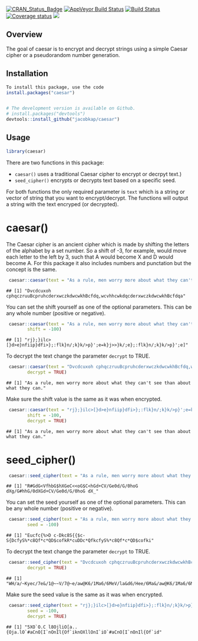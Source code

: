 
[![CRAN\_Status\_Badge](http://www.r-pkg.org/badges/version/caesar)](https://cran.r-project.org/package=caesar)
[![AppVeyor Build
Status](https://ci.appveyor.com/api/projects/status/github/jacobkap/caesar?branch=master&svg=true)](https://ci.appveyor.com/project/jacobkap/caesar)
[![Build
Status](https://travis-ci.org/jacobkap/caesar.svg?branch=master)](https://travis-ci.org/jacobkap/caesar)
[![Coverage
status](https://codecov.io/gh/jacobkap/caesar/branch/master/graph/badge.svg)](https://codecov.io/github/jacobkap/caesar?branch=master)
[![](http://cranlogs.r-pkg.org/badges/grand-total/caesar?color=blue)](https://cran.r-project.org/package=caesar)

## Overview

The goal of caesar is to encrypt and decrypt strings using a simple
Caesar cipher or a pseudorandom number generation.

## Installation

``` r
To install this package, use the code
install.packages("caesar")


# The development version is available on Github.
# install.packages("devtools")
devtools::install_github("jacobkap/caesar")
```

## Usage

``` r
library(caesar)
```

There are two functions in this package:

  - `caesar()` uses a traditional Caesar cipher to encrypt or decrpyt
    text.)  
  - `seed_cipher()` encrypts or decrypts text based on a specific seed.

For both functions the only required parameter is `text` which is a
string or vector of string that you want to encrypt/decrypt. The
functions will output a string with the text encryped (or decrypted).

# caesar()

The Caesar cipher is an ancient cipher which is made by shifting the
letters of the alphabet by a set number. So a shift of -3, for example,
would move each letter to the left by 3, such that A would become X and
D would become A. For this package it also includes numbers and
punctation but the concept is the
same.

``` r
 caesar::caesar(text = "As a rule, men worry more about what they can't see than about what they can.")
```

    ## [1] "Dvcdcuxoh cphqczruuBcpruhcderxwczkdwcwkhBcfdq,wcvhhcwkdqcderxwczkdwcwkhBcfdqa"

You can set the shift yourself as one of the optional parameters. This
can be any whole number (positive or
negative).

``` r
 caesar::caesar(text = "As a rule, men worry more about what they can't see than about what they can.", 
        shift = -100)
```

    ## [1] "rj};}ilc>[}d>e}nfiip}dfi>};:flk}n/;k}k/>p}';e=k}j>>}k/;e};:flk}n/;k}k/>p}';e]"

To decrypt the text change the parameter `decrypt` to
TRUE.

``` r
 caesar::caesar(text = "Dvcdcuxoh cphqczruuBcpruhcderxwczkdwcwkhBcfdq,wcvhhcwkdqcderxwczkdwcwkhBcfdqa",
        decrypt = TRUE)
```

    ## [1] "As a rule, men worry more about what they can't see than about what they can."

Make sure the shift value is the same as it was when
encrypted.

``` r
 caesar::caesar(text = "rj};}ilc>[}d>e}nfiip}dfi>};:flk}n/;k}k/>p}';e=k}j>>}k/;e};:flk}n/;k}k/>p}';e]", 
        shift = -100, 
        decrypt = TRUE)
```

    ## [1] "As a rule, men worry more about what they can't see than about what they can."

# seed\_cipher()

``` r
 caesar::seed_cipher(text = "As a rule, men worry more about what they can't see than about what they can.")
```

    ## [1] "R#GdG<VfhbG$hXGeC<<oG$C<hGd+CV/Ge0d/G/0hoG dXg/G#hhG/0dXGd+CV/Ge0d/G/0hoG dX_"

You can set the seed yourself as one of the optional parameters. This
can be any whole number (positive or
negative).

``` r
 caesar::seed_cipher(text = "As a rule, men worry more about what they can't see than about what they can.", 
        seed = -100)
```

    ## [1] "Eucfc{%>D c-Dkc8S{{$c-S{DcfyS%*c8Qf*c*QD$cofkR*cuDDc*QfkcfyS%*c8Qf*c*QD$cofki"

To decrypt the text change the parameter `decrypt` to
TRUE.

``` r
 caesar::seed_cipher(text = "Dvcdcuxoh cphqczruuBcpruhcderxwczkdwcwkhBcfdq,wcvhhcwkdqcderxwczkdwcwkhBcfdqa",
        decrypt = TRUE)
```

    ## [1] "WH/a/~Kyec/7e&/1@~~V/7@~e/aw@K6/1Ma6/6MeV/la&d6/Hee/6Ma&/aw@K6/1Ma6/6MeV/la&E"

Make sure the seed value is the same as it was when
encrypted.

``` r
 caesar::seed_cipher(text = "rj};}ilc>[}d>e}nfiip}dfi>};:flk}n/;k}k/>p}';e=k}j>>}k/;e};:flk}n/;k}k/>p}';e]", 
        seed = -100, 
        decrypt = TRUE)
```

    ## [1] "5XO`O.C l8OjliO[a..{Oja.lO`#aCnO[I`nOnIl{Of`iknOXllOnI`iO`#aCnO[I`nOnIl{Of`id"

